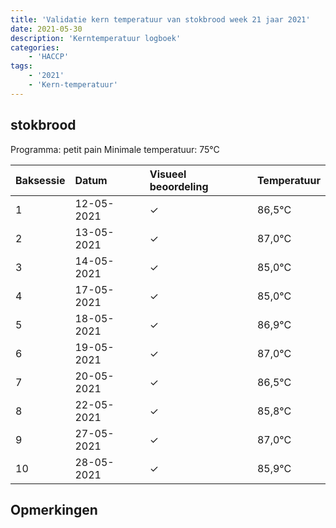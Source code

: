 ```yaml
---
title: 'Validatie kern temperatuur van stokbrood week 21 jaar 2021'
date: 2021-05-30
description: 'Kerntemperatuur logboek'
categories:
    - 'HACCP'
tags:
    - '2021'
    - 'Kern-temperatuur'
---
```


## stokbrood

Programma: petit pain
Minimale temperatuur: 75°C

| Baksessie | Datum | Visueel beoordeling | Temperatuur |
|:---|:---|:---|:---|
| 1 | 12-05-2021 | &check; | 86,5°C |
| 2 | 13-05-2021 | &check; | 87,0°C |
| 3 | 14-05-2021 | &check; | 85,0°C |
| 4 | 17-05-2021 | &check; | 85,0°C |
| 5 | 18-05-2021 | &check; | 86,9°C |
| 6 | 19-05-2021 | &check; | 87,0°C |
| 7 | 20-05-2021 | &check; | 86,5°C |
| 8 | 22-05-2021 | &check; | 85,8°C |
| 9 | 27-05-2021 | &check; | 87,0°C |
| 10 | 28-05-2021 | &check; | 85,9°C |

## Opmerkingen


